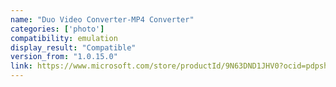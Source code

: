 ```yaml
---
name: "Duo Video Converter-MP4 Converter"
categories: ['photo']
compatibility: emulation
display_result: "Compatible"
version_from: "1.0.15.0"
link: https://www.microsoft.com/store/productId/9N63DND1JHV0?ocid=pdpshare
---
```

